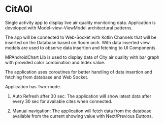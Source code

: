 # CitAQI
Single activity app to display live air quality monitoring data.
Application is developed with Model–view–ViewModel architectural patterns.

The app will be connected to Web-Socket with Kotlin Channels that will be inserted on the Database based on Room arch. With data inserted view models are used to observe data insertion and fetching to UI Components.

MPAndroidChart Lib is used to display data of City air quality with bar graph with provided color combination and Index value.

The application uses coroutines for better handling of data insertion and fetching from database and Web Socket.

Application has Two-mode.
1. Auto Refresh after 30 sec:
          The application will show latest data after every 30 sec for available cites when connected.

2. Manual navigation: 
          The application will fetch data from the database available from the current showing value with Next/Previous Buttons.

